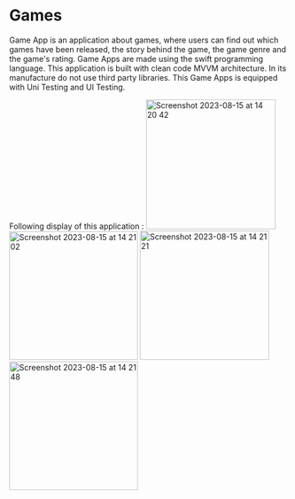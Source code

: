 # Games

Game App is an application about games, where users can find out which games have been released, the story behind the game, the game genre and the game's rating. Game Apps are made using the swift programming language. This application is built with clean code MVVM architecture. In its manufacture do not use third party libraries. This Game Apps is equipped with Uni Testing and UI Testing.

Following display of this application :
<img width="234" alt="Screenshot 2023-08-15 at 14 20 42" src="https://github.com/sdiik/Games/assets/17142848/4d29ac98-89e5-46ac-9bab-d34b8e7141f6">
<img width="232" alt="Screenshot 2023-08-15 at 14 21 02" src="https://github.com/sdiik/Games/assets/17142848/c3cf78d9-60c7-4503-84ec-aad97db52988">
<img width="233" alt="Screenshot 2023-08-15 at 14 21 21" src="https://github.com/sdiik/Games/assets/17142848/8a9c6702-b892-46ec-8172-a64331551ab1">
<img width="232" alt="Screenshot 2023-08-15 at 14 21 48" src="https://github.com/sdiik/Games/assets/17142848/41e4fc7f-e8af-4735-9842-60a01df66d3d">
